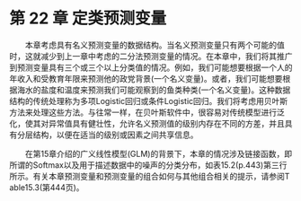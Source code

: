 # 第 22 章 定类预测变量

<style>p{text-indent:2em;2}</style>

本章考虑具有名义预测变量的数据结构。当名义预测变量只有两个可能的值时，这就减少到上一章中考虑的二分法预测变量的情况。在本章中，我们将其推广到预测变量具有三个或三个以上分类值的情况。例如，我们可能想要根据一个人的年收入和受教育年限来预测他的政党背景(一个名义变量)。或者，我们可能想要根据海水的盐度和温度来预测我们可能观察到的鱼类种类(一个名义变量)。这种数据结构的传统处理称为多项Logistic回归或条件Logistic回归。我们将考虑用贝叶斯方法来处理这些方法。与往常一样，在贝叶斯软件中，很容易对传统模型进行泛化，使其对异常值具有健壮性，允许名义预测值的级别内存在不同的方差，并且具有分层结构，以便在适当的级别或因素之间共享信息。

在第15章介绍的广义线性模型(GLM)的背景下，本章的情况涉及链接函数，即所谓的Softmax以及用于描述数据中的噪声的分类分布，如表15.2(p.443)第三行所示。有关本章预测变量和预测变量的组合如何与其他组合相关的提示，请参阅T able15.3(第444页)。